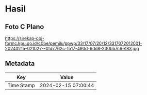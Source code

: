 # Hasil

## Foto C Plano

https://sirekap-obj-formc.kpu.go.id/c0be/pemilu/ppwp/33/17/07/20/12/3317072012001-20240215-021027--0fd7762c-1517-490d-9dd8-230bb7c6e183.jpg


## Metadata

| Key        | Value               |
| ---------- | ------------------- |
| Time Stamp | 2024-02-15 07:00:44 |



